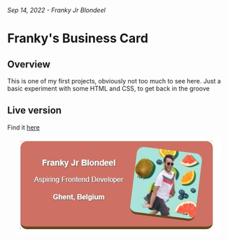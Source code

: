 *Sep 14, 2022 - Franky Jr Blondeel*

# Franky's Business Card

## Overview
This is one of my first projects, obviously not too much to see here. Just a basic experiment with some HTML and CSS, to get back in the groove

## Live version
Find it [here](https://frbl-business-card.netlify.app/)

<p align="center">
<img alt="screenshot of the card" src="https://github.com/MrFranksJr/MrFranksJr/blob/main/assets/business-card/franky.jpg">
</p>